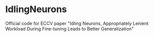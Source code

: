 # IdlingNeurons
Official code for ECCV paper "Idling Neurons, Appropriately Lenient Workload During Fine-tuning Leads to Better Generalization"
